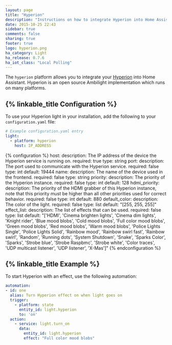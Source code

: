 ```yaml
---
layout: page
title: "Hyperion"
description: "Instructions on how to integrate Hyperion into Home Assistant."
date: 2015-10-25 22:43
sidebar: true
comments: false
sharing: true
footer: true
logo: hyperion.png
ha_category: Light
ha_release: 0.7.6
ha_iot_class: "Local Polling"
---
```


The `hyperion` platform allows you to integrate your [Hyperion](https://hyperion-project.org/wiki) into Home Assistant. Hyperion is an open source Ambilight implementation which runs on many platforms.

## {% linkable_title Configuration %}

To use your Hyperion light in your installation, add the following to your `configuration.yaml` file:

```yaml
# Example configuration.yaml entry
light:
  - platform: hyperion
    host: IP_ADDRESS
```

{% configuration %}
  host:
    description: The IP address of the device the Hyperion service is running on.
    required: true
    type: string
  port:
    description: The port used to communicate with the Hyperion service.
    required: false
    type: int
    default: 19444
  name:
    description: The name of the device used in the frontend.
    required: false
    type: string
  priority:
    description: The priority of the Hyperion instance.
    required: false
    type: int
    default: 128
  hdmi_priority:
    description: The priority of the HDMI grabber of this Hyperion instance, note that this priority must be higher than all other priorities used for correct behavior.
    required: false
    type: int
    default: 880
  default_color:
    description: The color of the light.
    required: false
    type: list
    default: "[255, 255, 255]"
  effect_list:
    description: The list of effects that can be used.
    required: false
    type: list
    default: "['HDMI', 'Cinema brighten lights', 'Cinema dim lights', 'Knight rider', 'Blue mood blobs', 'Cold mood blobs', 'Full color mood blobs', 'Green mood blobs', 'Red mood blobs', 'Warm mood blobs', 'Police Lights Single', 'Police Lights Solid', 'Rainbow mood', 'Rainbow swirl fast', 'Rainbow swirl', 'Random', 'Running dots', 'System Shutdown', 'Snake', 'Sparks Color', 'Sparks', 'Strobe blue', 'Strobe Raspbmc', 'Strobe white', 'Color traces', 'UDP multicast listener', 'UDP listener', 'X-Mas']"
{% endconfiguration %}

## {% linkable_title Example %}

To start Hyperion with an effect, use the following automation:

```yaml
automation:
- id: one
  alias: Turn Hyperion effect on when light goes on
  trigger:
    - platform: state
      entity_id: light.hyperion
      to: 'on'
  action:
    - service: light.turn_on
      data:
        entity_id: light.hyperion
        effect: "Full color mood blobs"
```
